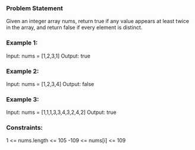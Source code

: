 ### Problem Statement
Given an integer array nums, return true if any value appears at least twice in the array, and return false if every element is distinct.

### Example 1:
Input: nums = [1,2,3,1]
Output: true

### Example 2:
Input: nums = [1,2,3,4]
Output: false

### Example 3:
Input: nums = [1,1,1,3,3,4,3,2,4,2]
Output: true

### Constraints:
1 <= nums.length <= 105
-109 <= nums[i] <= 109